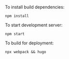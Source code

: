 To install build dependencies:

    npm install

To start development server:

    npm start

To build for deployment:

    npx webpack && hugo
